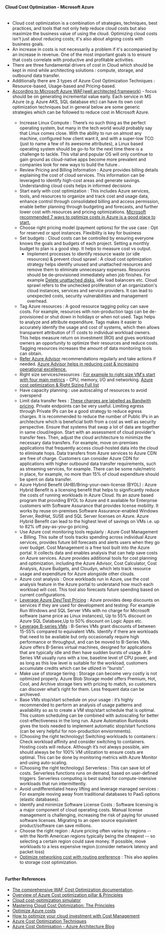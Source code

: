 #### Cloud Cost Optimization - Microsoft Azure <br/><br/>
* Cloud cost optimization is a combination of strategies, techniques, best practices, and tools that not only help reduce cloud costs but also maximize the business value of using the cloud. Optimizing cloud costs isn't just about reducing costs; it's also about aligning costs with business goals. 
* An increase in costs is not necessarily a problem if it's accompanied by an increase in revenue. One of the most important goals is to ensure that costs correlate with productive and profitable activities.<br/>
* There are three fundamental drivers of cost in Cloud which should be kept in mind while architecting solutions : compute, storage, and outbound data transfer. <br/>
* Additionally there are 3 types of Azure Cost Optimization Techniques : Resource-based, Usage-based and Pricing-based. <br/>
* [According to Microsoft Azure WAF(well architected framework)](https://learn.microsoft.com/en-us/azure/architecture/framework/#cost-optimization) - focus should be on generating incremental value early. Each service in MS Azure (e.g. Azure AKS, SQL database etc) can have its own cost optimization techniques but in general below are some generic strategies which can be followed to reduce cost in Microsoft Azure. <br/><br/>
  * Increase Linux Compute   : There’s no such thing as the perfect operating system, but many in the tech world would probably say that Linux comes close. With the ability to run on almost any machine, configured how client want it, and with a super-low TCO (just to name a few of its awesome attributes), a Linux based operating system should be go-to for the next time there is a challenge to tackle. This vital and popular OS will only continue to gain ground as cloud-native apps become more prevalent and companies look for new ways to build the future .<br/>  
  * Review Pricing and Billing Information : Azure provides billing details explaining the cost of cloud services. This information can be leveraged to identify high-cost areas and generate savings. Understanding cloud costs helps in informed decisions <br/>
  * Start early with cost optimization : This includes Azure services, tools, and resources to organize and track cost and usage data, enhance control through consolidated billing and access permission, enable better planning through budgeting and forecasts, and further lower cost with resources and pricing optimizations. [Microsoft recommended 7 ways to optimize costs in Azure is a good place to start.](https://azure.microsoft.com/en-us/solutions/cost-optimization/#ways-to-optimize) <br/>
  * Choose right pricing model (payment options) for the use case : Opt for reserved or spot instances. Flexibility is key for business <br/>
  * Set budgets : Cloud costs can be controlled by ensuring everyone knows the goals and budgets of each project. Setting a monthly budget to plan is a good step. It helps to measure cost vs output. <br/>
    * Implement processes to identify resource waste (or idle resources) & prevent cloud sprawl : A cloud cost optimization strategy helps identify unused and unattached resources and remove them to eliminate unnecessary expenses. Resources should be de-provisioned immediately when job finishes. For example [Delete unattached disks](https://learn.microsoft.com/en-us/azure/virtual-machines/windows/find-unattached-disks), idle load balancers etc. Cloud sprawl refers to the unchecked proliferation of an organization's cloud instances, services and service providers. It can lead to unexpected costs, security vulnerabilities and management overhead. <br/>
  * Tag Azure resources : A good resource tagging policy can save costs. For example, resources with non-production tags can be de-provisioned or shut down in holidays or when not used. Tags helps to analyze and attribute expenditure. Tags makes it easier to accurately identify the usage and cost of systems, which then allows transparent attribution of IT costs to individual workload owners. This helps measure return on investment (ROI) and gives workload owners an opportunity to optimize their resources and reduce costs. Tagging resources increases the amount of data monitoring tools can obtain.<br/>
  * [Refer Azure Advisor](https://azure.microsoft.com/en-us/products/advisor/#features) recommendations regularly and take actions if needed. [Azure Advisor helps in reducing cost & increasing operational excellence.](https://learn.microsoft.com/en-us/azure/advisor/advisor-overview)  <br/>
  * Right size services/resources : [For example to right size VM's start with four main metrics](https://learn.microsoft.com/en-us/azure/advisor/advisor-cost-recommendations) - CPU, memory, I/O and networking. [Azure cost optimization & Right Sizing Full list](https://learn.microsoft.com/en-us/azure/advisor/advisor-reference-cost-recommendations)<br/>
  * Have capacity planning : use autoscaling of resources to avoid overspend <br/>
  * Limit data transfer fees : [These charges are labelled as Bandwith pricing](https://azure.microsoft.com/en-in/pricing/details/bandwidth/). Private endpoints can be very useful. Limiting egress through Private IPs can be a good strategy to reduce egress charges. It is recommended to reduce the number of Public IPs in an architecture which is beneficial both from a cost as well as security perspective. Ensure that systems that swap a lot of data are together in same cloud/region. Start with an assessment of cloud provider's transfer fees. Then, adjust the cloud architecture to minimize the necessary data transfers. For example, move on-premises applications that frequently access cloud-hosted data into the cloud to eliminate hops. Data transfers from Azure services to Azure CDN are free of charge. Customers can consider Azure CDN for applications with higher outbound data transfer requirements, such as streaming services, for example. There can be some rule/metric in place, for example, no more than 15% of cloud expenditure should be spent on data transfer.<br/>
  * Azure Hybrid Benefit (AHB)/Bring-your-own-license (BYOL) : Azure Hybrid Benefit is a licensing benefit that helps to significantly reduce the costs of running workloads in Azure Cloud. Its an azure based program that providing BYOL to Azure and it available for Enterprise customers with Software Assurance that provides license mobility. It works by reuse on-premises Software Assurance-enabled Windows Server, RedHat, SUSE and SQL Server licenses on Azure. Azure Hybrid Benefit can lead to the highest level of savings on VMs i.e. up to 82% off pay-as-you-go pricing. <br/>
  * Use Azure cost monitoring tools regularly : Azure Cost Management + Billing. This suite of tools tracks spending across individual Azure services, provides future bill forecasts and alerts users when they go over budget. Cost Management is a free tool built into the Azure portal. It collects data and enables analysis that can help save costs on Azure services. Azure provides additional tools for cost planning and optimization, including the Azure Advisor, Cost Calculator, Cost Analysis, Azure Budgets, and Cloudyn, which lets track resource usage and expenditure for Azure alongside other clouds. <br/>
  * Azure cost analysis : Once workloads run in Azure, use the cost analysis feature in the Azure portal to understand how much each workload will cost. This tool also forecasts future spending based on current configurations.<br/>
  * [Leverage Azure Dev/Test Pricing](https://azure.microsoft.com/en-us/pricing/dev-test/) :  Azure provides deep discounts on services if they are used for development and testing: For example Run Windows and SQL Server VMs with no charge for Microsoft software (same price as Linux instances), Up to 55% discount on Azure SQL Database,Up to 50% discount on Logic Apps etc. <br/>
  * [Leverage B-series VMs](https://learn.microsoft.com/en-us/azure/virtual-machines/sizes-b-series-burstable) : B-Series VMs grant discounts of between 15-55% compared to equivalent VMs. Identify if there are workloads that need to be available but only occasionally require high performance or throughput, and can be moved  to B-Series VMs. Azure offers B-Series virtual machines, designed for applications that are typically idle and then have sudden bursts of usage. A B-Series VM usually runs with a low, baseline level of CPU power, and as long as this low level is suitable for the workload, customers accumulate credits which can be utlized in "bursts".  <br/>
  * Make use of storage tiering : Storage can become very costly is not optimized properly. Azure Blob Storage model offers Premium, Hot, Cool, and Archive storage tiers with pricing to match, so customers can discover what’s right for them. Less frequent data can be archieved.<br/>
  * Base VMs stop/start schedule on your usage : it’s highly recommended to perform an analysis of usage patterns and availability so as to create a VM stop/start schedule that is optimal. This custom scheduling can be combined with autoscaling for better cost-effectiveness in the long run.  Azure Automation Runbooks gives the tools needed to implement automatic stop/start functions (can be very helpful for non-production enviornments). <br/>
  * (Choosing the right technology) Switching workloads to containers : Check workload affinity and consider switching to containers. Hosting costs will reduce. Although it’s not always possible, aim should always be for 100% VM utilization to ensure costs are optimal. This can be done by monitoring metrics with Azure Monitor and using auto-scaling. <br/>
  * (Choosing the right technology) Serverless : This can save lot of costs. Serverless functions runs on demand, based on user-defined triggers. Serverless computing is best suited for compute-intensive workloads that run intermittently.<br/>
  * Avoid undifferentiated heavy lifting and leverage managed services : For example moving away from traditional databases to PaaS options (elastic databases). <br/>
  * Identify and minimize Software License Costs : Software licensing is a major component of cloud operating costs. Manual license management is challenging, increasing the risk of paying for unused software licenses. Migrating to an open source equivalent product/software can save millions. <br/>
  * Choose the right region : Azure pricing often varies by regions -- with the North American regions typically being the cheapest -- so selecting a certain region could save money. If possible, move workloads to a less expensive region.(consider network latency and packet loss)<br/>
  * [Optimize networking cost with routing preference](https://learn.microsoft.com/en-us/azure/virtual-network/ip-services/routing-preference-overview) : This also applies to storage cost optimization. <br/><br/>
  
  

#### Further References <br/>
* [The comprehensive WAF Cost Optimization documentation](https://learn.microsoft.com/en-us/azure/architecture/framework/cost/).<br/>
* [Overview of Azure Cost optimization pillar & Principles](https://learn.microsoft.com/en-us/azure/architecture/framework/cost/overview)<br/>
* [Cloud cost-optimization simulator](https://www.mckinsey.com/capabilities/mckinsey-digital/our-insights/cloud-cost-optimization-simulator#)<br/>
* [Mastering Cloud Cost Optimization: The Principles](https://www.ibm.com/cloud/blog/mastering-cloud-cost-optimization-the-principles)<br/>
* [Optimize Azure costs](https://azure.microsoft.com/en-us/solutions/cost-optimization/#tools)<br/>
* [How to optimize your cloud investment with Cost Management](https://learn.microsoft.com/en-us/azure/cost-management-billing/costs/cost-mgt-best-practices)<br/>
* [Azure Cost Optimization Techniques](https://www.linkedin.com/pulse/azure-cost-optimization-techniques-dr-rabi-prasad-padhy?trk=pulse-article_more-articles_related-content-card)<br/>
* [Azure Cost Optimisation - Azure Architecture Blog](https://techcommunity.microsoft.com/t5/azure-architecture-blog/azure-cost-optimisation/ba-p/3624817)<br/>


